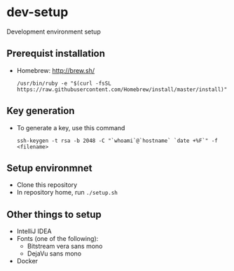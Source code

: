 # dev-setup
Development environment setup

## Prerequist installation
 * Homebrew: http://brew.sh/

   ```
   /usr/bin/ruby -e "$(curl -fsSL https://raw.githubusercontent.com/Homebrew/install/master/install)"
   ```

## Key generation
 * To generate a key, use this command

   ```
   ssh-keygen -t rsa -b 2048 -C "`whoami`@`hostname` `date +%F`" -f <filename>
   ```

## Setup environmnet
 * Clone this repository
 * In repository home, run ```./setup.sh```

## Other things to setup 
 * IntelliJ IDEA
 * Fonts (one of the following): 
   * Bitstream vera sans mono
   * DejaVu sans mono
 * Docker

